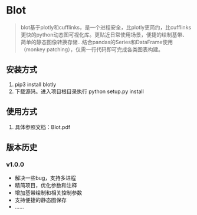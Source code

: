 # Blot

> blot基于plotly和cufflinks，是一个进程安全，比plotly更简约，比cufflinks更快的python动态图可视化库。更贴近日常使用场景，便捷的绘制基带、简单的静态图像转换存储…结合pandas的Series和DataFrame使用（monkey patching），仅需一行代码即可完成各类图表构建。

## 安装方式
1. pip3 install blotly
2. 下载源码。进入项目根目录执行 python setup.py install

## 使用方式
1. 具体参照文档：Blot.pdf

## 版本历史
### v1.0.0
* 解决一些bug，支持多进程
* 精简项目，优化参数和注释
* 增加基带绘制和相关控制参数
* 支持便捷的静态图保存
* ……